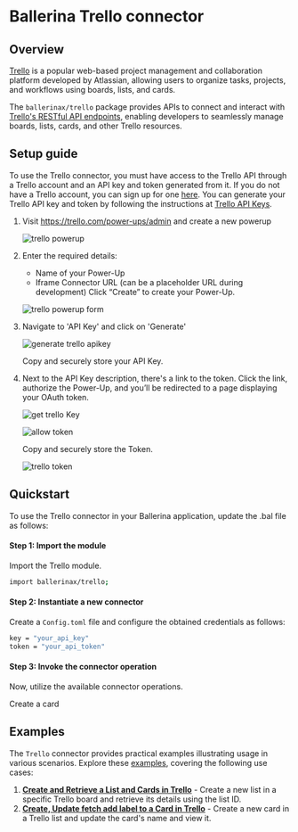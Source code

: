 # Ballerina Trello connector

## Overview

[Trello](https://trello.com/) is a popular web-based project management and collaboration platform developed by Atlassian, allowing users to organize tasks, projects, and workflows using boards, lists, and cards.

The `ballerinax/trello` package provides APIs to connect and interact with [Trello's RESTful API endpoints](https://developer.atlassian.com/cloud/trello/rest/api-group-actions/), enabling developers to seamlessly manage boards, lists, cards, and other Trello resources.

## Setup guide

To use the Trello connector, you must have access to the Trello API through a Trello account and an API key and token generated from it. If you do not have a Trello account, you can sign up for one [here](https://id.atlassian.com/signup). You can generate your Trello API key and token by following the instructions at [Trello API Keys](https://developer.atlassian.com/cloud/trello/guides/rest-api/api-introduction/).


1. Visit https://trello.com/power-ups/admin and create a new powerup

   ![trello powerup](https://raw.githubusercontent.com/ballerina-platform/module-ballerinax-trello/refs/heads/main/docs/setup/resources/trello-powerups.png)

2. Enter the required details:
   * Name of your Power-Up
   * Iframe Connector URL (can be a placeholder URL during development)
   Click “Create” to create your Power-Up.

   ![trello powerup form](https://raw.githubusercontent.com/ballerina-platform/module-ballerinax-trello/refs/heads/main/docs/setup/resources/trello-form.png)

3. Navigate to 'API Key' and click on 'Generate'

   ![generate trello apikey](https://raw.githubusercontent.com/ballerina-platform/module-ballerinax-trello/refs/heads/main/docs/setup/resources/trello-generateKey.png)

   Copy and securely store your API Key.

4. Next to the API Key description, there's a link to the token.
   Click the link, authorize the Power-Up, and you’ll be redirected to a page displaying your OAuth token.

   ![get trello Key](https://raw.githubusercontent.com/ballerina-platform/module-ballerinax-trello/refs/heads/main/docs/setup/resources/trello-key.png)

   ![allow token](https://raw.githubusercontent.com/ballerina-platform/module-ballerinax-trello/refs/heads/main/docs/setup/resources/trello-permission.png)

   Copy and securely store the Token.

   ![trello token](https://raw.githubusercontent.com/ballerina-platform/module-ballerinax-trello/refs/heads/main/docs/setup/resources/trello-token.png)

## Quickstart

To use the Trello connector in your Ballerina application, update the .bal file as follows:

#### Step 1: Import the module

Import the Trello module.

```bash
import ballerinax/trello;
```

#### Step 2: Instantiate a new connector

Create a `Config.toml` file and configure the obtained credentials as follows:

```bash
key = "your_api_key"
token = "your_api_token"
```

#### Step 3: Invoke the connector operation

Now, utilize the available connector operations.

Create a card

## Examples

The `Trello` connector provides practical examples illustrating usage in various scenarios. Explore these [examples](https://github.com/module-ballerinax-trello/tree/main/examples/), covering the following use cases:

1. [**Create and Retrieve a List and Cards in Trello**](examples/create_list/) - Create a new list in a specific Trello board and retrieve its details using the list ID.
2. [**Create, Update fetch add label to a Card in Trello**](examples/create_card/) - Create a new card in a Trello list and update the card's name and view it.
